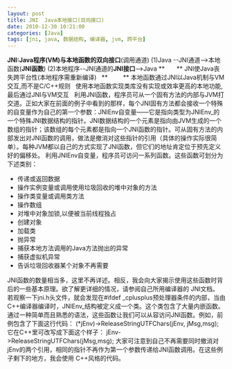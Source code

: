 ```yaml
---
layout: post
title: JNI  Java本地接口(双向接口)
date: 2010-12-30 10:21:00
categories: [Java]
tags: [jni, java, 数据结构, 编译器, jvm, 跨平台]
---
```

**JNI:Java程序(VM)与本地函数的双向接口**(调用通道)
(1)Java --JNI通道-->本地函数(**JNI函数**)
(2)本地程序--JNI通道的**JNI接口**-->Java
**       **
JNI使Java丧失跨平台性(本地程序需重新编译)  
**         **
本地函数通过JNI以Java机制与VM交互,而不是C/C++规则
 
使用本地函数实现类库没有实现或效率更高的本地功能,最后通过JNI与VM交互
 
利用JNI函数，程序员可从一个固有方法的内部与JVM打交道。正如大家在前面的例子中看到的那样，每个JNI固有方法都会接收一个特殊的自变量作为自己的第一个参数：JNIEnv自变量——它是指向类型为JNIEnv_的一个特殊JNI数据结构的指针。JNI数据结构的一个元素是指向由JVM生成的一个数组的指针；该数组的每个元素都是指向一个JNI函数的指针。可从固有方法的内部发出对JNI函数的调用，做法是撤消对这些指针的引用（具体的操作实际很简单）。每种JVM都以自己的方式实现了JNI函数，但它们的地址肯定位于预先定义好的偏移处。
利用JNIEnv自变量，程序员可访问一系列函数。这些函数可划分为下述类别：
- 传递或返回数据
- 操作实例变量或调用使用垃圾回收的堆中对象的方法
- 操作类变量或调用类方法
- 操作数组
- 对堆中对象加锁,以便被当前线程独占
- 创建对象
- 加载类
- 抛异常
- 捕获本地方法调用的Java方法抛出的异常
- 捕获虚拟机异常
- 告诉垃圾回收器某个对象不再需要

JNI函数的数量相当多，这里不再详述。相反，我会向大家揭示使用这些函数时背后的一些基本原理。欲了解更详细的情况，请参阅自己所用编译器的 JNI文档。
若观察一下jni.h头文件，就会发现在#ifdef _cplusplus预处理器条件的内部，当由C++编译器编译时，JNIEnv_结构被定义成一个类。这个类包含了大量内嵌函数。通过一种简单而且熟悉的语法，这些函数让我们可以从容访问JNI函数。例如，前例包含了下面这行代码：
	(*jEnv)->ReleaseStringUTFChars(jEnv, jMsg,msg);
它在C++里可改写成下面这个样子：
	jEnv->ReleaseStringUTFChars(jMsg,msg);
大家可注意到自己不再需要同时撤消对jEnv的两个引用，相同的指针不再作为第一个参数传递给JNI函数调用。在这些例子剩下的地方，我会使用 C++风格的代码。
